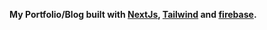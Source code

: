 **My Portfolio/Blog built with [NextJs](https://nextjs.org/), [Tailwind](https://tailwindcss.com/) and [firebase](https://firebase.google.com/).**
